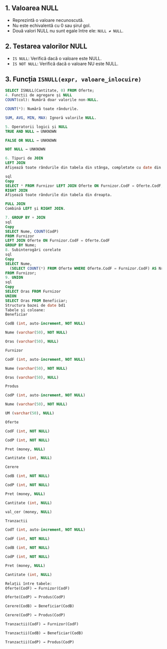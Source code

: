 ## 1. Valoarea NULL
- Reprezintă o valoare necunoscută.
- Nu este echivalentă cu 0 sau șirul gol.
- Două valori NULL nu sunt egale între ele: `NULL ≠ NULL`.

## 2. Testarea valorilor NULL
- `IS NULL`: Verifică dacă o valoare este NULL.
- `IS NOT NULL`: Verifică dacă o valoare NU este NULL.

## 3. Funcția `ISNULL(expr, valoare_inlocuire)`
```sql
SELECT ISNULL(Cantitate, 0) FROM Oferte;
4. Funcții de agregare și NULL
COUNT(col): Numără doar valorile non-NULL.

COUNT(*): Numără toate rândurile.

SUM, AVG, MIN, MAX: Ignoră valorile NULL.

5. Operatorii logici și NULL
TRUE AND NULL → UNKNOWN

FALSE OR NULL → UNKNOWN

NOT NULL → UNKNOWN

6. Tipuri de JOIN
LEFT JOIN
Afișează toate rândurile din tabela din stânga, completate cu date din dreapta (sau NULL dacă nu există potrivire).

sql
Copy
SELECT * FROM Furnizor LEFT JOIN Oferte ON Furnizor.CodF = Oferte.CodF;
RIGHT JOIN
Afișează toate rândurile din tabela din dreapta.

FULL JOIN
Combină LEFT și RIGHT JOIN.

7. GROUP BY + JOIN
sql
Copy
SELECT Nume, COUNT(CodP) 
FROM Furnizor 
LEFT JOIN Oferte ON Furnizor.CodF = Oferte.CodF 
GROUP BY Nume;
8. Subinterogări corelate
sql
Copy
SELECT Nume,
  (SELECT COUNT(*) FROM Oferte WHERE Oferte.CodF = Furnizor.CodF) AS NrOferte
FROM Furnizor;
9. UNION
sql
Copy
SELECT Oras FROM Furnizor
UNION
SELECT Oras FROM Beneficiar;
Structura bazei de date bd1
Tabele și coloane:
Beneficiar

CodB (int, auto-increment, NOT NULL)

Nume (varchar(50), NOT NULL)

Oras (varchar(50), NULL)

Furnizor

CodF (int, auto-increment, NOT NULL)

Nume (varchar(50), NOT NULL)

Oras (varchar(50), NULL)

Produs

CodP (int, auto-increment, NOT NULL)

Nume (varchar(50), NOT NULL)

UM (varchar(50), NULL)

Oferte

CodF (int, NOT NULL)

CodP (int, NOT NULL)

Pret (money, NULL)

Cantitate (int, NULL)

Cerere

CodB (int, NOT NULL)

CodP (int, NOT NULL)

Pret (money, NULL)

Cantitate (int, NULL)

val_cer (money, NULL)

Tranzactii

CodT (int, auto-increment, NOT NULL)

CodF (int, NOT NULL)

CodB (int, NOT NULL)

CodP (int, NOT NULL)

Pret (money, NULL)

Cantitate (int, NULL)

Relații între tabele:
Oferte(CodF) → Furnizor(CodF)

Oferte(CodP) → Produs(CodP)

Cerere(CodB) → Beneficiar(CodB)

Cerere(CodP) → Produs(CodP)

Tranzactii(CodF) → Furnizor(CodF)

Tranzactii(CodB) → Beneficiar(CodB)

Tranzactii(CodP) → Produs(CodP)
